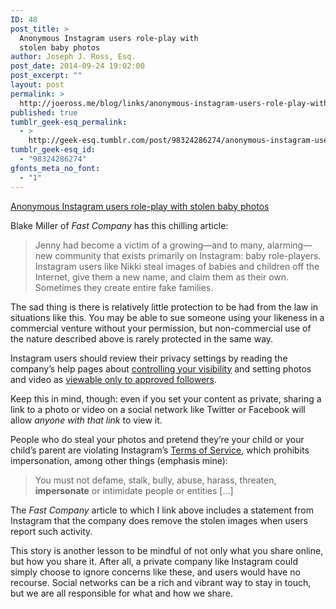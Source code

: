 ```yaml
---
ID: 48
post_title: >
  Anonymous Instagram users role-play with
  stolen baby photos
author: Joseph J. Ross, Esq.
post_date: 2014-09-24 19:02:00
post_excerpt: ""
layout: post
permalink: >
  http://joeross.me/blog/links/anonymous-instagram-users-role-play-with-stolen/
published: true
tumblr_geek-esq_permalink:
  - >
    http://geek-esq.tumblr.com/post/98324286274/anonymous-instagram-users-role-play-with-stolen
tumblr_geek-esq_id:
  - "98324286274"
gfonts_meta_no_font:
  - "1"
---
```

<a href='http://www.fastcompany.com/3036073/the-creepiest-new-corner-of-instagram-role-playing-with-stolen-baby-photos?utm_campaign=home&amp;utm_source=tumblr&amp;utm_medium=exchange&amp;partner=tumblr'>Anonymous Instagram users role-play with stolen baby photos</a><div class="link_description"><p>Blake Miller of <em>Fast Company</em> has this chilling article:</p>

<blockquote>
  <p>Jenny had become a victim of a growing&#8212;and to many, alarming&#8212;new community that exists primarily on Instagram: baby role-players. Instagram users like Nikki steal images of babies and children off the Internet, give them a new name, and claim them as their own. Sometimes they create entire fake families.</p>
</blockquote>

<p>The sad thing is there is relatively little protection to be had from the law in situations like this. You may be able to sue someone using your likeness in a commercial venture without your permission, but non-commercial use of the nature described above is rarely protected in the same way.</p>

<p>Instagram users should review their privacy settings by reading the company&#8217;s help pages about <a href="https://help.instagram.com/116024195217477/" target="_blank">controlling your visibility</a> and setting photos and video as <a href="https://help.instagram.com/448523408565555" target="_blank">viewable only to approved followers</a>.</p>

<p>Keep this in mind, though: even if you set your content as private, sharing a link to a photo or video on a social network like Twitter or Facebook will allow <em>anyone with that link</em> to view it.</p>

<p>People who do steal your photos and pretend they&#8217;re your child or your child&#8217;s parent are violating Instagram&#8217;s <a href="http://instagram.com/about/legal/terms/" target="_blank">Terms of Service</a>, which prohibits impersonation, among other things (emphasis mine):</p>

<blockquote>
  <p>You must not defame, stalk, bully, abuse, harass, threaten, <strong>impersonate</strong> or intimidate people or entities [&#8230;]</p>
</blockquote>

<p>The <em>Fast Company</em> article to which I link above includes a statement from Instagram that the company does remove the stolen images when users report such activity.</p>

<p>This story is another lesson to be mindful of not only what you share online, but how you share it. After all, a private company like Instagram could simply choose to ignore concerns like these, and users would have no recourse. Social networks can be a rich and vibrant way to stay in touch, but we are all responsible for what and how we share.</p></div>